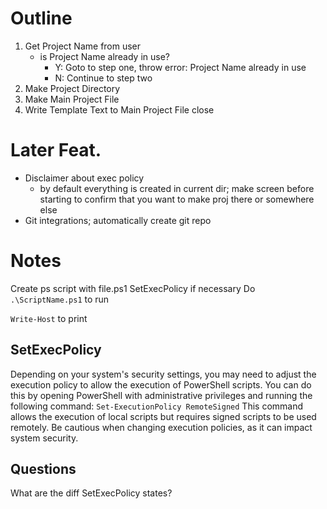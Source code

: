 
# Outline
1. Get Project Name from user
    - is Project Name already in use?
        - Y: Goto to step one, throw error: Project Name already in use
        - N: Continue to step two
2. Make Project Directory 
3. Make Main Project File
4. Write Template Text to Main Project File
close

# Later Feat.
- Disclaimer about exec policy
    - by default everything is created in current dir; make screen before starting to confirm that you want to make proj there or somewhere else
- Git integrations; automatically create git repo

# Notes
Create ps script with file.ps1
SetExecPolicy if necessary 
Do `.\ScriptName.ps1` to run

`Write-Host` to print

## SetExecPolicy
Depending on your system's security settings, you may need to adjust the execution policy to allow the execution of PowerShell scripts. You can do this by opening PowerShell with administrative privileges and running the following command:
`Set-ExecutionPolicy RemoteSigned`
This command allows the execution of local scripts but requires signed scripts to be used remotely. Be cautious when changing execution policies, as it can impact system security.

## Questions
What are the diff SetExecPolicy states?

